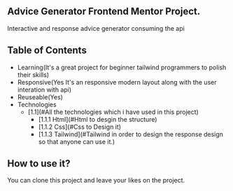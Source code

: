 ## Advice Generator Frontend Mentor Project.
Interactive and response advice generator consuming the api


## Table of Contents

- Learning(It's a great project for beginner tailwind programmers to polish their skills)
- Responsive(Yes It's an responsive modern layout along with the user interation with api)
- Reuseable(Yes)
- Technologies
  * [1.1](#All the technologies which i have used in this project)
    + [1.1.1 Html](#Html to desgin the structure)
    + [1.1.2 Css](#Css to Design it)
    + [1.1.3 Tailwind](#Tailwind in order to design the response design so that anyone can use it.)


## How to use it?

You can clone this project and leave your likes on the project.

